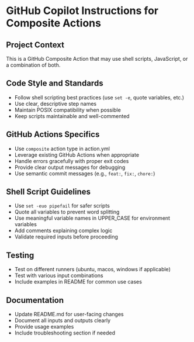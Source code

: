 # GitHub Copilot Instructions for Composite Actions

## Project Context
This is a GitHub Composite Action that may use shell scripts, JavaScript, or a combination of both.

## Code Style and Standards
- Follow shell scripting best practices (use `set -e`, quote variables, etc.)
- Use clear, descriptive step names
- Maintain POSIX compatibility when possible
- Keep scripts maintainable and well-commented

## GitHub Actions Specifics
- Use `composite` action type in action.yml
- Leverage existing GitHub Actions when appropriate
- Handle errors gracefully with proper exit codes
- Provide clear output messages for debugging
- Use semantic commit messages (e.g., `feat:`, `fix:`, `chore:`)

## Shell Script Guidelines
- Use `set -euo pipefail` for safer scripts
- Quote all variables to prevent word splitting
- Use meaningful variable names in UPPER_CASE for environment variables
- Add comments explaining complex logic
- Validate required inputs before proceeding

## Testing
- Test on different runners (ubuntu, macos, windows if applicable)
- Test with various input combinations
- Include examples in README for common use cases

## Documentation
- Update README.md for user-facing changes
- Document all inputs and outputs clearly
- Provide usage examples
- Include troubleshooting section if needed
